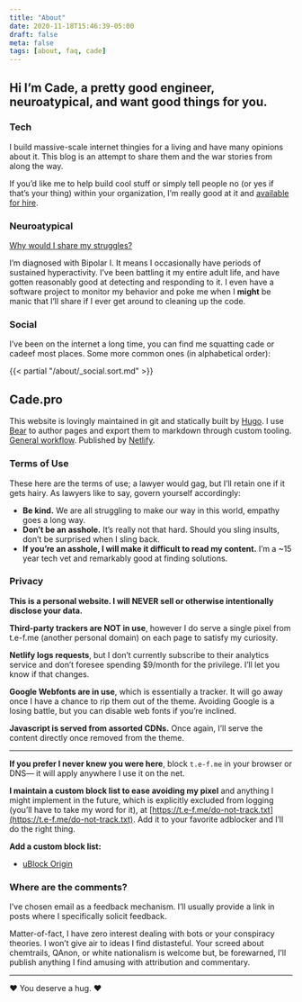 ```yaml
---
title: "About"
date: 2020-11-18T15:46:39-05:00
draft: false
meta: false
tags: [about, faq, cade]
---
```

## Hi I’m Cade, a pretty good engineer, neuroatypical, and want good things for you.

### Tech

I build massive-scale internet thingies for a living and have many opinions about it. This blog is an attempt to share them and the war stories from along the way.

If you’d like me to help build cool stuff or simply tell people no (or yes if that’s your thing) within your organization, I’m really good at it and [available for hire](mailto:cade+omgreally@e-f.me).

### Neuroatypical

[Why would I share my struggles?](/posts/on-normalizing-mental-health-issues/)

I’m diagnosed with Bipolar I. It means I occasionally have periods of sustained hyperactivity. I’ve been battling it my entire adult life, and have gotten reasonably good at detecting and responding to it. I even have a software project to monitor my behavior and poke me when I **might** be manic that I’ll share if I ever get around to cleaning up the code.

### Social

I’ve been on the internet a long time, you can find me squatting cade or cadeef most places. Some more common ones (in alphabetical order):

{{< partial "/about/_social.sort.md" >}}

## Cade.pro

This website is lovingly maintained in git and statically built by [Hugo](https://gohugo.io/). I use [Bear](https://bear.app) to author pages and export them to markdown through custom tooling. [General workflow](/posts/hugo-partial-rendering/#my-workflow). Published by [Netlify](https://www.netlify.com/).

### Terms of Use

These here are the terms of use; a lawyer would gag, but I’ll retain one if it gets hairy. As lawyers like to say, govern yourself accordingly:

* **Be kind.** We are all struggling to make our way in this world, empathy goes a long way.
* **Don’t be an asshole.** It’s really not that hard. Should you sling insults, don’t be surprised when I sling back.
* **If you’re an asshole, I will make it difficult to read my content.** I’m a ~15 year tech vet and remarkably good at finding solutions.

### Privacy

**This is a personal website. I will NEVER sell or otherwise intentionally disclose your data.**

**Third-party trackers are NOT in use**, however I do serve a single pixel from t.e-f.me (another personal domain) on each page to satisfy my curiosity.

**Netlify logs requests**, but I don’t currently subscribe to their analytics service and don’t foresee spending $9/month for the privilege. I’ll let you know if that changes.

**Google Webfonts are in use**, which is essentially a tracker. It will go away once I have a chance to rip them out of the theme. Avoiding Google is a losing battle, but you can disable web fonts if you’re inclined.

**Javascript is served from assorted CDNs.** Once again, I’ll serve the content directly once removed from the theme.

---

**If you prefer I never knew you were here**, block `t.e-f.me` in your browser or DNS— it will apply anywhere I use it on the net.

**I maintain a custom block list to ease avoiding my pixel** and anything I might implement in the future, which is explicitly excluded from logging (you’ll have to take my word for it), at [https://t.e-f.me/do-not-track.txt](https://t.e-f.me/do-not-track.txt). Add it to your favorite adblocker and I’ll do the right thing.

**Add a custom block list:**

* [uBlock Origin](https://ublockorigin.com/)

### Where are the comments?

I’ve chosen email as a feedback mechanism. I’ll usually provide a link in posts where I specifically solicit feedback.

Matter-of-fact, I have zero interest dealing with bots or your conspiracy theories. I won’t give air to ideas I find distasteful. Your screed about chemtrails, QAnon, or white nationalism is welcome but, be forewarned, I’ll publish anything I find amusing with attribution and commentary.

---

❤️ You deserve a hug. ❤️
